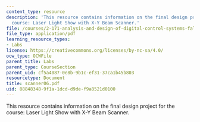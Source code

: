```yaml
---
content_type: resource
description: 'This resource contains information on the final design project for the
  course: Laser Light Show with X-Y Beam Scanner.'
file: /courses/2-171-analysis-and-design-of-digital-control-systems-fall-2006/888483489f1a1dcdd9def9a8521d0100_scanner06.pdf
file_type: application/pdf
learning_resource_types:
- Labs
license: https://creativecommons.org/licenses/by-nc-sa/4.0/
ocw_type: OCWFile
parent_title: Labs
parent_type: CourseSection
parent_uid: cf5a4087-0e8b-9b1c-ef31-37ca1b45b803
resourcetype: Document
title: scanner06.pdf
uid: 88848348-9f1a-1dcd-d9de-f9a8521d0100
---
```

This resource contains information on the final design project for the course: Laser Light Show with X-Y Beam Scanner.